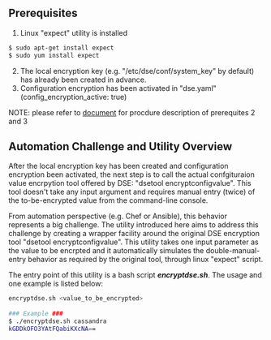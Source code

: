## Prerequisites 

1. Linux "expect" utility is installed
```bash
$ sudo apt-get install expect
$ sudo yum install expect
```
2. The local encryption key (e.g. "/etc/dse/conf/system_key" by default) has already been created in advance.
3. Configuration encryption has been activated in "dse.yaml" (config_encryption_active: true)

NOTE: please refer to [document](https://docs.datastax.com/en/dse/5.1/dse-admin/datastax_enterprise/security/secEncryptConfig.html) for procdure description of prerequites 2 and 3 

## Automation Challenge and Utility Overview

After the local encryption key has been created and configuration encryption been activated, the next step is to call the actual confgituraion value encrpytion tool offered by DSE: "dsetool encryptconfigvalue". This tool doesn't take any input argument and requires manual entry (twice) of the to-be-encrypted value from the command-line console. 

From automation perspective (e.g. Chef or Ansible), this behavior represents a big challenge. The utility introduced here aims to address this challenge by creating a wrapper facility around the original DSE encryption tool "dsetool encryptconfigvalue". This utility takes one input parameter as the value to be encrpted and it automatically simulates the double-manual-entry behavior as required by the original tool, through linux "expect" script.

The entry point of this utility is a bash script ***encryptdse.sh***. The usage and one example is listed below:
```bash
encryptdse.sh <value_to_be_encrypted>
   
### Example ###
$ ./encryptdse.sh cassandra
kGDDkOFO3YAtFQabiKXcNA==
```
